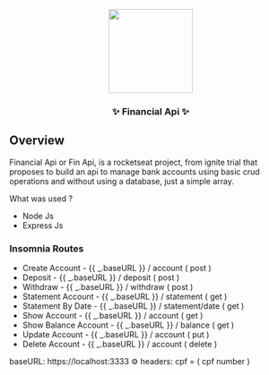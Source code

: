 <div align="center">
  <img src="https://yt3.ggpht.com/ytc/AKedOLQkXnYChXAHOeBQLzwhk1_BHYgUXs6ITQOakoeNoQ=s900-c-k-c0x00ffffff-no-rj" width="150" height="150">
  <h3>✨ Financial Api ✨</h3>
</div>

<div class="overview">
  <h2> Overview </h1>
  <p>Financial Api or Fin Api, is a rocketseat project, from ignite trial that proposes to build an api to manage bank accounts using basic crud operations and without using a database, just a simple array.</p>
  
  <p> What was used ? </p>
    <ul>
      <li> Node Js </li>
      <li> Express Js </li>
    </ul>
    
  <h3> Insomnia Routes </h3>
    <ul>
      <li> Create Account - {{ _.baseURL }} / account ( post ) </li>
      <li> Deposit - {{ _.baseURL }} / deposit ( post ) </li>
      <li> Withdraw - {{ _.baseURL }} / withdraw ( post ) </li>
      <li> Statement Account - {{ _.baseURL }} / statement ( get )</li>
      <li> Statement By Date -  {{ _.baseURL }} / statement/date ( get ) </li>
      <li> Show Account - {{ _.baseURL }} / account ( get ) </li>
      <li> Show Balance Account - {{ _.baseURL }} / balance ( get ) </li>
      <li> Update Account - {{ _.baseURL }} / account ( put ) </li>
      <li> Delete Account - {{ _.baseURL }} / account ( delete ) </li>
    </ul>
  
  <p>baseURL: https://localhost:3333 ⚙ headers: cpf = ( cpf number )</p>
  
</div>

